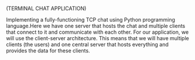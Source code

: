 (TERMINAL CHAT APPLICATION)

Implementing a fully-functioning TCP chat using Python programming language.Here we have one server that hosts the chat and multiple clients that connect to it and communicate with each other. For our application, we will use the client-server architecture. This means that we will have multiple clients (the users) and one central server that hosts everything and provides the data for these clients.
